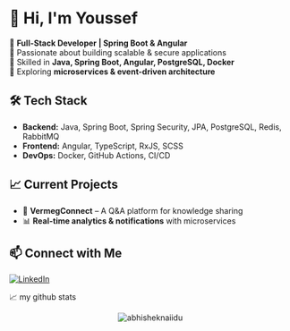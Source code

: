# 👋 Hi, I'm Youssef 

🚀 **Full-Stack Developer | Spring Boot & Angular**  
🔹 Passionate about building scalable & secure applications  
🔹 Skilled in **Java, Spring Boot, Angular, PostgreSQL, Docker**  
🔹 Exploring **microservices & event-driven architecture**  

## 🛠 Tech Stack  
- **Backend:** Java, Spring Boot, Spring Security, JPA, PostgreSQL, Redis, RabbitMQ  
- **Frontend:** Angular, TypeScript, RxJS, SCSS  
- **DevOps:** Docker, GitHub Actions, CI/CD  

## 📈 Current Projects  
- 🚀 **VermegConnect** – A Q&A platform for knowledge sharing  
- 📊 **Real-time analytics & notifications** with microservices  

## 📫 Connect with Me  
[![LinkedIn](https://img.shields.io/badge/LinkedIn-0A66C2?style=for-the-badge&logo=linkedin&logoColor=white)]([https://linkedin.com/in/yourprofile](https://www.linkedin.com/in/youssef-ben-slama/))  


📈 my github stats

<p align="center"> <img src="https://github-readme-stats.vercel.app/api?username=abhisheknaiidu&show_icons=true&theme=gotham" alt="abhisheknaiidu" />

